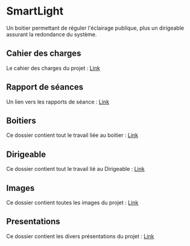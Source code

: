 # SmartLight
Un boitier permettant de réguler l'éclairage publique, plus un dirigeable assurant la redondance du système.
## Cahier des charges
Le cahier des charges du projet : [Link](CdC.pdf)
## Rapport de séances
Un lien vers les rapports de séance : [Link](RapportSeance/Tom)
## Boitiers
Ce dossier contient tout le travail liée au boitier : [Link](Boitiers/README.md)
## Dirigeable
Ce dossier contient tout le travail lié au Dirigeable : [Link](Dirigeable/README.md)
## Images
Ce dossier contient toutes les images du projet : [Link](Images)
## Presentations
Ce dossier contient les divers présentations du projet : [Link](Presentations/README.md)
